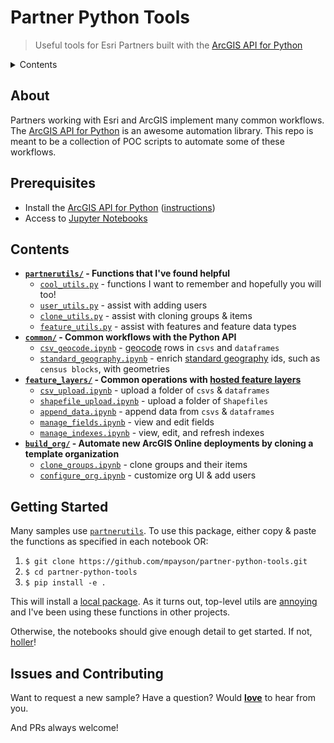 # Partner Python Tools

> Useful tools for Esri Partners built with the [ArcGIS API for Python](https://developers.arcgis.com/python/)

<details>
  <summary> Contents
  </summary>

* [About](#about)
* [Prerequisites](#prerequisites)
* [Contents](#contents)
* [Getting Started](#getting-started)
* [Issues and Contributing](#issues-and-contributing)

</details>

## About

Partners working with Esri and ArcGIS implement many common workflows. The [ArcGIS API for Python](https://developers.arcgis.com/python/) is an awesome automation library. This repo is meant to be a collection of POC scripts to automate some of these workflows.

## Prerequisites

* Install the [ArcGIS API for Python](https://developers.arcgis.com/python/) ([instructions](https://developers.arcgis.com/python/guide/install-and-set-up/))
* Access to [Jupyter Notebooks](http://jupyter.org/)

## Contents

* **[`partnerutils/`](/partnerutils) - Functions that I've found helpful**
  * [`cool_utils.py`](/partnerutils/cool_utils.py) - functions I want to remember and hopefully you will too!
  * [`user_utils.py`](/partnerutils/user_utils.py) - assist with adding users
  * [`clone_utils.py`](/partnerutils/clone_utils.py) - assist with cloning groups & items
  * [`feature_utils.py`](partnerutils/feature_utils.py) - assist with features and feature data types
* **[`common/`](/common) - Common workflows with the Python API**
  * [`csv_geocode.ipynb`](/common/csv_geocode.ipynb) - [geocode](https://developers.arcgis.com/features/geocoding/) rows in `csvs` and `dataframes`
  * [`standard_geography.ipynb`](/common/standard_geography.ipynb) - enrich [standard geography](https://developers.arcgis.com/rest/geoenrichment/api-reference/standard-geography-query.htm) ids, such as `census blocks`, with geometries
* **[`feature_layers/`](/feature_layers) - Common operations with [hosted feature layers](https://doc.arcgis.com/en/arcgis-online/share-maps/hosted-web-layers.htm)**
  * [`csv_upload.ipynb`](/feature_layers/csv_upload.ipynb) - upload a folder of `csvs` & `dataframes`
  * [`shapefile_upload.ipynb`](/feature_layers/shapefile_upload.ipynb) - upload a folder of `Shapefiles`
  * [`append_data.ipynb`](/feature_layers/append_data.ipynb) - append data from `csvs` & `dataframes`
  * [`manage_fields.ipynb`](/feature_layers/manage_fields.ipynb) - view and edit fields
  * [`manage_indexes.ipynb`](/feature_layers/manage_indexes.ipynb) - view, edit, and refresh indexes
* **[`build_org/`](/build_org) - Automate new ArcGIS Online deployments by cloning a template organization**
  * [`clone_groups.ipynb`](/build_org/clone_groups.ipynb) - clone groups and their items
  * [`configure_org.ipynb`](/build_org/configure_org.ipynb) - customize org UI & add users

## Getting Started

Many samples use [`partnerutils`](/partnerutils). To use this package, either copy & paste the functions as specified in each notebook OR:

1. `$ git clone https://github.com/mpayson/partner-python-tools.git`
2. `$ cd partner-python-tools`
3. `$ pip install -e .`

This will install a [local package](https://stackoverflow.com/questions/19048732/python-setup-py-develop-vs-install). As it turns out, top-level utils are [annoying](https://stackoverflow.com/questions/34478398/import-local-function-from-a-module-housed-in-another-directory-with-relative-im) and I've been using these functions in other projects.

Otherwise, the notebooks should give enough detail to get started. If not, [holler](https://github.com/mpayson/startup-python-tools/issues)!

## Issues and Contributing

Want to request a new sample? Have a question? Would [__love__](https://github.com/mpayson/startup-python-tools/issues) to hear from you.

And PRs always welcome!
